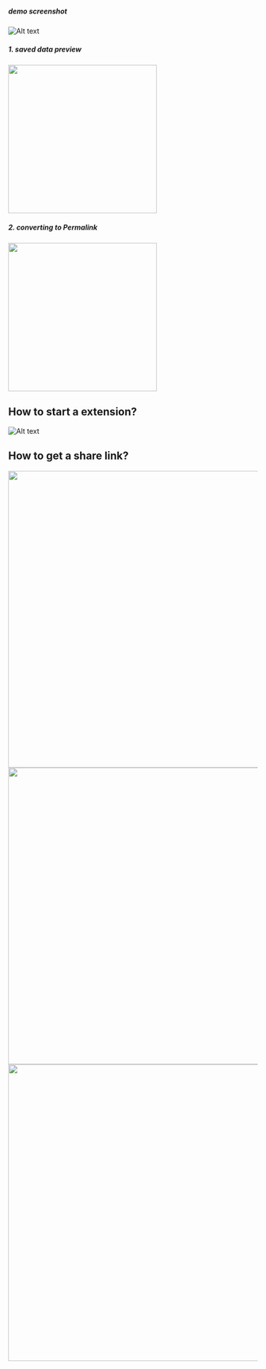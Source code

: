 ##### demo screenshot
![Alt text](https://drive.google.com/uc?export=view&id=0B3XkfYbZArSfd2RTemRRbURBczA)

##### 1. saved data preview
<img width="300px" src="https://drive.google.com/uc?export=view&id=0B3XkfYbZArSfeC1hdHhtdXRPZlk">

##### 2. converting to Permalink
<img width="300px" src="https://drive.google.com/uc?export=view&id=0B3XkfYbZArSfTElSa2hDU1hOaTg">

## How to start a extension?
![Alt text](https://drive.google.com/uc?export=view&id=0B3XkfYbZArSfbXlPazBSZEJpWjQ)

## How to get a share link?
<img width="600px" src="https://drive.google.com/uc?export=view&id=0B3XkfYbZArSfQmdzOF8zclhyZ00">
<img width="600px" src="https://drive.google.com/uc?export=view&id=0B3XkfYbZArSfV2tTNUNxbWFKVGs">
<img width="600px" src="https://drive.google.com/uc?export=view&id=0B3XkfYbZArSfUGdJUmxiODJKQWc">